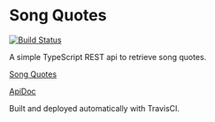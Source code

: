# Song Quotes

[![Build Status](https://travis-ci.org/CarlesKapy/song-quotes.svg?branch=master)](https://travis-ci.org/CarlesKapy/song-quotes)

A simple TypeScript REST api to retrieve song quotes.

[Song Quotes](https://song-quotes.carlescapell.me)

[ApiDoc](https://song-quotes.carlescapell.me/doc/)

Built and deployed automatically with TravisCI.
